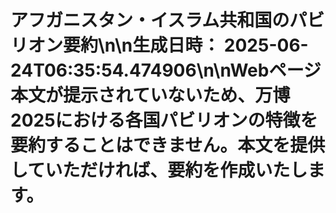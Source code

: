 # アフガニスタン・イスラム共和国のパビリオン要約\n\n**生成日時：** 2025-06-24T06:35:54.474906\n\nWebページ本文が提示されていないため、万博2025における各国パビリオンの特徴を要約することはできません。本文を提供していただければ、要約を作成いたします。